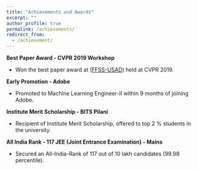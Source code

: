 ```yaml
---
title: "Achievements and Awards"
excerpt: ""
author_profile: true
permalink: /achievements/
redirect_from:
  - /achievement/
---
```


<strong> Best Paper Award - CVPR 2019 Workshop </strong>

* Won the best paper award at ([FFSS-USAD](https://project.inria.fr/usad/ffss-usad-cvpr-2019/)) held at CVPR 2019.
  
<strong> Early Promotion - Adobe </strong>

* Promoted to Machine Learning Engineer-II within 9 months of joining Adobe.

<strong> Institute Merit Scholarship - BITS Pilani </strong>

* Recipient of Institute Merit Scholarship, offered to top 2 % students in the university.

<strong> All India Rank - 117 JEE (Joint Entrance Examination) - Mains </strong>

* Secured an All-India-Rank of 117 out of 10 lakh candidates (99.98 percentile).


